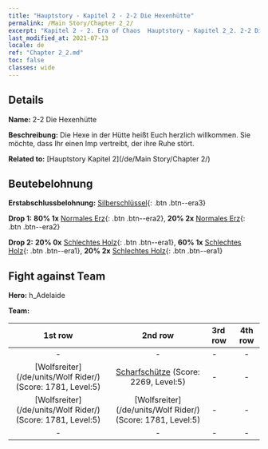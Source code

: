 ```yaml
---
title: "Hauptstory - Kapitel 2 - 2-2 Die Hexenhütte"
permalink: /Main Story/Chapter 2_2/
excerpt: "Kapitel 2 - 2. Era of Chaos  Hauptstory - Kapitel 2_2. 2-2 Die Hexenhütte"
last_modified_at: 2021-07-13
locale: de
ref: "Chapter 2_2.md"
toc: false
classes: wide
---
```


## Details

 **Name:** 2-2 Die Hexenhütte

 **Beschreibung:** Die Hexe in der Hütte heißt Euch herzlich willkommen. Sie möchte, dass Ihr einen Imp vertreibt, der ihre Ruhe stört.

 **Related to:** [Hauptstory Kapitel 2](/de/Main Story/Chapter 2/)

## Beutebelohnung

 **Erstabschlussbelohnung:** [Silberschlüssel](/ItemsDE/con_693/){: .btn .btn--era3}

 **Drop 1:** **80% 1x** [Normales Erz](/ItemsDE/mat_6/){: .btn .btn--era2}, **20% 2x** [Normales Erz](/ItemsDE/mat_6/){: .btn .btn--era2}

 **Drop 2:** **20% 0x** [Schlechtes Holz](/ItemsDE/mat_1/){: .btn .btn--era1}, **60% 1x** [Schlechtes Holz](/ItemsDE/mat_1/){: .btn .btn--era1}, **20% 2x** [Schlechtes Holz](/ItemsDE/mat_1/){: .btn .btn--era1}


## Fight against Team
 **Hero:** h_Adelaide

 **Team:**


  | 1st row | 2nd row | 3rd row | 4th row |
  |:----:|:----:|:----|:----:|
  | - | - | - | - |
  | [Wolfsreiter](/de/units/Wolf Rider/) (Score: 1781, Level:5)  | [Scharfschütze](/de/units/Marksman/) (Score: 2269, Level:5)  | - | - |
  | [Wolfsreiter](/de/units/Wolf Rider/) (Score: 1781, Level:5)  | [Wolfsreiter](/de/units/Wolf Rider/) (Score: 1781, Level:5)  | - | - |
  | - | - | - | - |



